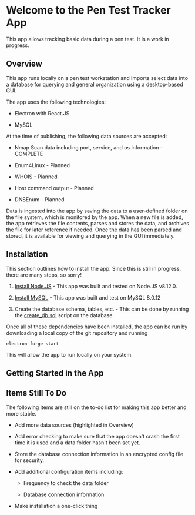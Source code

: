 # Welcome to the Pen Test Tracker App

This app allows tracking basic data during a pen test.  It is a work in progress.

## Overview

This app runs locally on a pen test workstation and imports select data into a
database for querying and general organization using a desktop-based GUI.

The app uses the following technologies:

* Electron with React.JS

* MySQL  


At the time of publishing, the following data sources are accepted:

* Nmap Scan data including port, service, and os information - COMPLETE

* Enum4Linux - Planned

* WHOIS - Planned

* Host command output - Planned

* DNSEnum - Planned


Data is ingested into the app by saving the data to a user-defined folder on
the file system, which is monitored by the app.  When a new file is added,
the app retrieves the file contents, parses and stores the data, and archives
the file for later reference if needed.  Once the data has been parsed and stored,
it is available for viewing and querying in the GUI immediately.

## Installation

This section outlines how to install the app.  Since this is still in progress, there
are many steps, so sorry!

1. [Install Node.JS](https://nodejs.org/en/download/) - This app was built and tested on Node.JS v8.12.0.

2. [Install MySQL](https://dev.mysql.com/doc/refman/8.0/en/installing.html) - This app was built and test on MySQL 8.0.12

3. Create the database schema, tables, etc. - This can be done by running the [create_db.sql](./create_db.sql) script on the database.

Once all of these dependencies have been installed, the app can be run by downloading
a local copy of the git repository and running
```shell
electron-forge start
```
This will allow the app to run locally on your system.

## Getting Started in the App



## Items Still To Do

The following items are still on the to-do list for making this app better and
more stable.

* Add more data sources (highlighted in Overview)

* Add error checking to make sure that the app doesn't crash the first time
it is used and a data folder hasn't been set yet.

* Store the database connection information in an encrypted config file for
security.

* Add additional configuration items including:

  * Frequency to check the data folder

  * Database connection information

* Make installation a one-click thing
